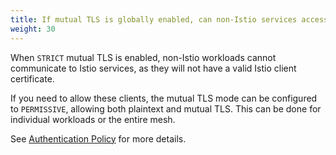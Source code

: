 ```yaml
---
title: If mutual TLS is globally enabled, can non-Istio services access Istio services?
weight: 30
---
```

When `STRICT` mutual TLS is enabled, non-Istio workloads cannot communicate to Istio services, as they will not have a valid Istio client certificate.

If you need to allow these clients, the mutual TLS mode can be configured to `PERMISSIVE`, allowing both plaintext and mutual TLS.
This can be done for individual workloads or the entire mesh.

See [Authentication Policy](/pt-br/docs/tasks/security/authentication/authn-policy) for more details.
